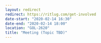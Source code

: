 ```yaml
---
layout: redirect
redirect: https://ritlug.com/get-involved
date-start: "2020-02-14 16:30"
date-end: "2020-02-14 18:00"
location: "GOL-2620"
title: "Meeting (Topic TBD)"
---
```

